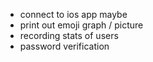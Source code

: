 - connect to ios app maybe
- print out emoji graph / picture
- recording stats of users
- password verification